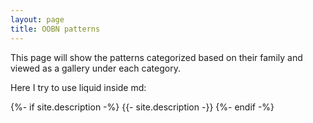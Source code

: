 ```yaml
---
layout: page
title: OOBN patterns
---
```


This page will show the patterns categorized based on their family and viewed as a gallery under each category.

Here I try to use liquid inside md:

<p>
{%- if site.description -%}
{{- site.description -}}
{%- endif -%}
</p>

